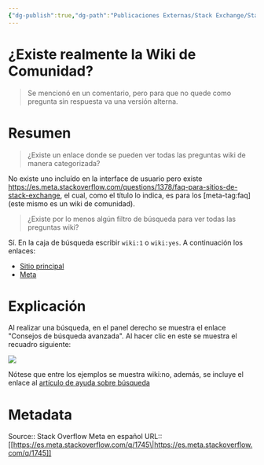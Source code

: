 ```yaml
---
{"dg-publish":true,"dg-path":"Publicaciones Externas/Stack Exchange/Stack Overflow en español/Stack Overflow en español Meta/es.meta.stackoverflow.com-1745.md","permalink":"/publicaciones-externas/stack-exchange/stack-overflow-en-espanol/stack-overflow-en-espanol-meta/es-meta-stackoverflow-com-1745/","title":"¿Existe realmente la Wiki de Comunidad?","hide":true,"noteIcon":"default","created":"2024-04-03T12:49:10.510-06:00","updated":"2024-04-05T16:44:00.786-06:00"}
---
```


# ¿Existe realmente la Wiki de Comunidad?

> Se mencionó en un comentario, pero para que no quede como pregunta sin respuesta va una versión alterna.

# Resumen
> ¿Existe un enlace donde se pueden ver todas las preguntas wiki de manera categorizada?

No existe uno incluído en la interface de usuario pero existe https://es.meta.stackoverflow.com/questions/1378/faq-para-sitios-de-stack-exchange, el cual, como el título lo indica, es para los [meta-tag:faq] (este mismo es un wiki de comunidad).


> ¿Existe por lo menos algún filtro de búsqueda para ver todas las preguntas wiki?

Sí. En la caja de búsqueda escribir `wiki:1` o `wiki:yes`. A continuación los enlaces:

- [Sitio principal][1]
- [Meta][2]


# Explicación

Al realizar una búsqueda, en el panel derecho se muestra el enlace "Consejos de búsqueda avanzada". Al hacer clic en este se muestra el recuadro siguiente:


[![][3]][3]


Nótese que entre los ejemplos se muestra wiki:no, además, se incluye el enlace al [artículo de ayuda sobre búsqueda][4]


  [1]: https://es.stackoverflow.com/search?q=wiki%3A1
  [2]: https://es.meta.stackoverflow.com/search?q=wiki%3A1
  [3]: https://i.stack.imgur.com/ASnPu.png
  [4]: https://es.stackoverflow.com/help/searching

# Metadata
Source:: Stack Overflow Meta en español
URL:: [[https://es.meta.stackoverflow.com/q/1745\|https://es.meta.stackoverflow.com/q/1745]]

